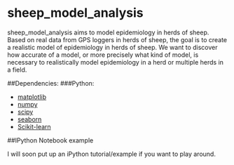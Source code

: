 # sheep_model_analysis
sheep_model_analysis aims to model epidemiology in herds of sheep. Based on real data from GPS loggers in herds of sheep, the goal is to create a realistic model of epidemiology in herds of sheep. We want to discover how accurate of a model, or more precisely what kind of model, is necessary to realistically model epidemiology in a herd or multiple herds in a field.

##Dependencies:
###Python:
- [matplotlib](http://matplotlib.org/ "matplotlib")
- [numpy](http://www.numpy.org "NumPy")
- [scipy](http://www.scipy.org "SciPy")
- [seaborn](http://stanford.edu/~mwaskom/software/seaborn/ "SeaBorn")
- [Scikit-learn](http://scikit-learn.org/ "Scikit-learn")

##IPython Notebook example

I will soon put up an iPython tutorial/example if you want to play around.
